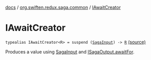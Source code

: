 [docs](../index.md) / [org.swiften.redux.saga.common](index.md) / [IAwaitCreator](./-i-await-creator.md)

# IAwaitCreator

`typealias IAwaitCreator<R> = suspend (`[`SagaInput`](-saga-input/index.md)`) -> `[`R`](-i-await-creator.md#R) [(source)](https://github.com/protoman92/KotlinRedux/tree/master/common\common-saga\src\main\kotlin/org/swiften/redux/saga/common/AwaitEffect.kt#L10)

Produces a value using [SagaInput](-saga-input/index.md) and [ISagaOutput.awaitFor](../org.swiften.redux.core/-i-awaitable/await-for.md).

